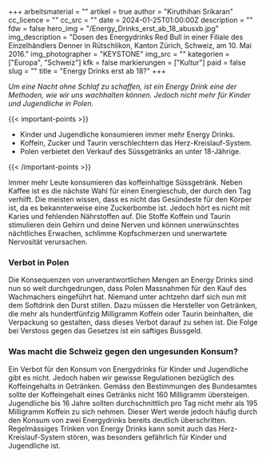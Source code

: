+++
arbeitsmaterial = ""
artikel = true
author = "Kiruthihan Srikaran"
cc_licence = ""
cc_src = ""
date = 2024-01-25T01:00:00Z
description = ""
fdw = false
hero_img = "/Energy_Drinks_erst_ab_18_abusxb.jpg"
img_description = "Dosen des Energydrinks Red Bull in einer Filiale des Einzelhändlers Denner in Rütschlikon, Kanton Zürich, Schweiz, am 10. Mai 2016."
img_photographer = "KEYSTONE"
img_src = ""
kategorien = ["Europa", "Schweiz"]
kfk = false
markierungen = ["Kultur"]
paid = false
slug = ""
title = "Energy Drinks erst ab 18?"
+++

_Um eine Nacht ohne Schlaf zu schaffen, ist ein Energy Drink eine der Methoden, wie wir uns wachhalten können. Jedoch nicht mehr für Kinder und Jugendliche in Polen._

{{< important-points >}}

<ul>

<li>Kinder und Jugendliche konsumieren immer mehr Energy Drinks.</li>

<li>Koffein, Zucker und Taurin verschlechtern das Herz-Kreislauf-System.</li>

<li>Polen verbietet den Verkauf des Süssgetränks an unter 18-Jährige.</li>

</ul>

{{< /important-points >}}

Immer mehr Leute konsumieren das koffeinhaltige Süssgetränk. Neben Kaffee ist es die nächste Wahl für einen Energieschub, der durch den Tag verhilft. Die meisten wissen, dass es nicht das Gesündeste für den Körper ist, da es bekannterweise eine Zuckerbombe ist. Jedoch hört es nicht mit Karies und fehlenden Nährstoffen auf. Die Stoffe Koffein und Taurin stimulieren dein Gehirn und deine Nerven und können unerwünschtes nächtliches Erwachen, schlimme Kopfschmerzen und unerwartete Nervosität verursachen.

### Verbot in Polen

Die Konsequenzen von unverantwortlichen Mengen an Energy Drinks sind nun so weit durchgedrungen, dass Polen Massnahmen für den Kauf des Wachmachers eingeführt hat. Niemand unter achtzehn darf sich nun mit dem Softdrink den Durst stillen. Dazu müssen die Hersteller von Getränken, die mehr als hundertfünfzig Milligramm Koffein oder Taurin beinhalten, die Verpackung so gestalten, dass dieses Verbot darauf zu sehen ist. Die Folge bei Verstoss gegen das Gesetzes ist ein saftiges Bussgeld.

### Was macht die Schweiz gegen den ungesunden Konsum?

Ein Verbot für den Konsum von Energydrinks für Kinder und Jugendliche gibt es nicht. Jedoch haben wir gewisse Regulationen bezüglich des Koffeingehalts in Getränken. Gemäss den Bestimmungen des Bundesamtes sollte der Koffeingehalt eines Getränks nicht 160 Milligramm übersteigen. Jugendliche bis 16 Jahre sollten durchschnittlich pro Tag nicht mehr als 195 Milligramm Koffein zu sich nehmen. Dieser Wert werde jedoch häufig durch den Konsum von zwei Energydrinks bereits deutlich überschritten. Regelmässiges Trinken von Energy Drinks kann somit auch das Herz-Kreislauf-System stören, was besonders gefährlich für Kinder und Jugendliche ist.
